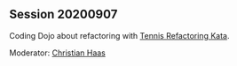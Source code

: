 ## Session 20200907

Coding Dojo about refactoring with [Tennis Refactoring Kata](https://github.com/emilybache/Tennis-Refactoring-Kata).

Moderator: [Christian Haas](https://twitter.com/dertseha)
